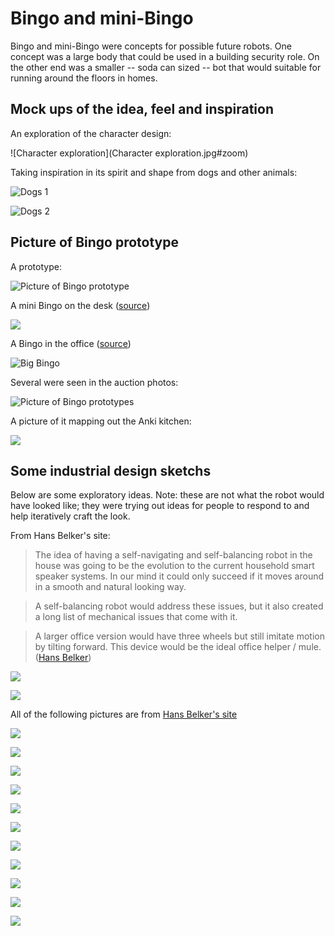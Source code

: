 # Bingo and mini-Bingo

Bingo and mini-Bingo were concepts for possible future robots.
One concept was a large body that could be used in a building security role.
On the other end was a smaller -- soda can sized -- bot that would suitable
for running around the floors in homes.

## Mock ups of the idea, feel and inspiration

An exploration of the character design:

![Character exploration](Character exploration.jpg#zoom)

Taking inspiration in its spirit and shape from dogs and other animals:

![Dogs 1](83664161_775588262963003_2498500476014690304_n.jpg#zoom)

![Dogs 2](Bingo_RnD_2019_006b-e1582640749420.jpg#zoom)


## Picture of Bingo prototype
A prototype:

![Picture of Bingo prototype](bingo-prototype.png#zoom)

A mini Bingo on the desk ([source](https://discord.com/channels/527874754342944770/672181630240161794/682549620152467481))

![](Screenshot_20200217-185546.png)

A Bingo in the office ([source](https://discord.com/channels/527874754342944770/672181630240161794/761798072358404096))

![Big Bingo](big-bingo.jpg#zoom)

Several were seen in the auction photos:

![Picture of Bingo prototypes](239-34-1557972964--1024x768.jpg#zoom)

A picture of it mapping out the Anki kitchen:

![](Screen-Shot-2020-02-25-at-9.png#zoom)

## Some industrial design sketchs
Below are some exploratory ideas.  Note: these are not what the robot would
have looked like; they were trying out ideas for people to respond to and
help iteratively craft the look.

From Hans Belker's site:

> The idea of having a self-navigating and self-balancing robot in the house was going to be the evolution to the current household smart speaker systems. In our mind it could only succeed if it moves around in a smooth and natural looking way.

> A self-balancing robot would address these issues, but it also created a long list of mechanical issues that come with it.

> A larger office version would have three wheels but still imitate motion by tilting forward. This device would be the ideal office helper / mule. ([Hans Belker](https://www.haraldbelker.com/consumer-products/anki-drive/))

![](belker-bingo.jpg#zoom)

![](belker-bingo-1.jpg#zoom)

All of the following pictures are from [Hans Belker's site](https://www.haraldbelker.com/wp-content/uploads/2020/04/)

![](01_Bingo-1536x1024.jpg#zoom)

![](02_Bingo-1536x864.jpg#zoom)

![](03_Bingo-1536x864.jpg#zoom)

![](04_Bingo-1536x864.jpg#zoom)

![](05_Bingo-1536x862.jpg#zoom)

![](06_Bingo-1536x1087.jpg#zoom)

![](07_Bingo-1536x864.jpg#zoom)

![](08_Bingo-1536x864.jpg#zoom)

![](09_Bingo-1536x864.jpg#zoom)

![](10_Bingo-1536x864.jpg#zoom)

![](tile-1536x1080.jpg#zoom)


